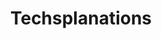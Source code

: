 ---
title: Techsplanations
description: My attempt at explaining complicated areas topics or tech jargon. Can my Mum understand what I am saying?
image:

# Badge style
style:
    background: "#2a9d8f"
    color: "#fff"
---